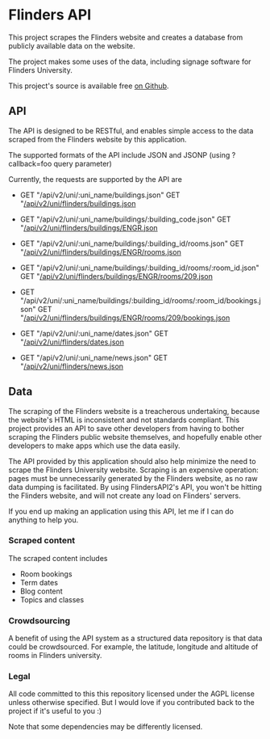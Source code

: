 # Flinders API

This project scrapes the Flinders website and creates a database from publicly available data on the website.

The project makes some uses of the data, including signage software for Flinders University.

This project's source is available free [on Github](https://github.com/TobiasWooldridge/FlindersAPI2/).

## API

The API is designed to be RESTful, and enables simple access to the data scraped from the Flinders website by this application.

The supported formats of the API include JSON and JSONP (using ?callback=foo query parameter)


Currently, the requests are supported by the API are

*   GET "/api/v2/uni/:uni_name/buildings.json"
    GET "[/api/v2/uni/flinders/buildings.json](http://api.unibuddy.com.au/api/v2/uni/flinders/buildings.json)

*   GET "/api/v2/uni/:uni_name/buildings/:building_code.json"
    GET "[/api/v2/uni/flinders/buildings/ENGR.json](http://api.unibuddy.com.au/api/v2/uni/flinders/buildings/ENGR.json)

*   GET "/api/v2/uni/:uni_name/buildings/:building_id/rooms.json"
    GET "[/api/v2/uni/flinders/buildings/ENGR/rooms.json](http://api.unibuddy.com.au/api/v2/uni/flinders/buildings/ENGR/rooms.json)

*   GET "/api/v2/uni/:uni_name/buildings/:building_id/rooms/:room_id.json"
    GET "[/api/v2/uni/flinders/buildings/ENGR/rooms/209.json](http://api.unibuddy.com.au/api/v2/uni/flinders/buildings/ENGR/rooms/209.json)

*   GET "/api/v2/uni/:uni_name/buildings/:building_id/rooms/:room_id/bookings.json"
    GET "[/api/v2/uni/flinders/buildings/ENGR/rooms/209/bookings.json](http://api.unibuddy.com.au/api/v2/uni/flinders/buildings/ENGR/rooms/209/bookings.json)

*   GET "/api/v2/uni/:uni_name/dates.json"
    GET "[/api/v2/uni/flinders/dates.json](http://api.unibuddy.com.au/api/v2/uni/flinders/dates.json)

*   GET "/api/v2/uni/:uni_name/news.json"
    GET "[/api/v2/uni/flinders/news.json](http://api.unibuddy.com.au/api/v2/uni/flinders/news.json)

## Data

The scraping of the Flinders website is a treacherous undertaking, because the website's HTML is inconsistent and not standards compliant. This project provides an API to save other developers from having to bother scraping the Flinders public website themselves, and hopefully enable other developers to make apps which use the data easily.

The API provided by this application should also help minimize the need to scrape the Flinders University website. Scraping is an expensive operation: pages must be unnecessarily generated by the Flinders website, as no raw data dumping is facilitated. By using FlindersAPI2's API, you won't be hitting the Flinders website, and will not create any load on Flinders' servers.

If you end up making an application using this API, let me if I can do anything to help you.

### Scraped content 

The scraped content includes

* Room bookings
* Term dates
* Blog content
* Topics and classes

### Crowdsourcing

A benefit of using the API system as a structured data repository is that data could be crowdsourced. For example, the latitude, longitude and altitude of rooms in Flinders university.

### Legal

All code committed to this this repository licensed under the AGPL license unless otherwise specified. But I would love if you contributed back to the project if it's useful to you :)

Note that some dependencies may be differently licensed.
